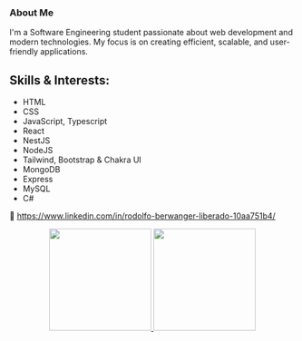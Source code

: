 ### About Me
I'm a Software Engineering student passionate about web development and modern technologies. My focus is on creating efficient, scalable, and user-friendly applications.

## Skills & Interests:
- HTML
- CSS
- JavaScript, Typescript
- React
- NestJS
- NodeJS
- Tailwind, Bootstrap & Chakra UI
- MongoDB
- Express
- MySQL
- C#

🔗 https://www.linkedin.com/in/rodolfo-berwanger-liberado-10aa751b4/

<div align="center">
  <a href="https://github.com/RodolfoBerwanger">
  <img height="180em" src="https://github-readme-stats.vercel.app/api?username=RodBerw&show_icons=true&theme=dark&include_all_commits=true&count_private=true"/>
  
  <img height="180em" src="https://github-readme-stats.vercel.app/api/top-langs/?username=RodBerw&layout=compact&langs_count=7&theme=dark"/>
</div>

